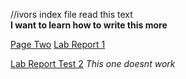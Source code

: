 //ivors index file
read this text  
**I want to learn how to write this more**

[Page Two](pagetwo.html)
[Lab Report 1](lab-report-1-week-0.html)


[Lab Report Test 2](https://<ivormyers>.github.io/<cse-15l-lab-report>/lab-report-1-week-0.html)
  *This one doesnt work* 